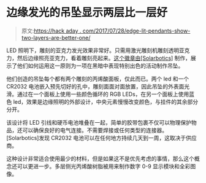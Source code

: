# 边缘发光的吊坠显示两层比一层好

> 原文:[https://hack aday . com/2017/07/28/edge-lit-pendants-show-two-layers-are-better-one/](https://hackaday.com/2017/07/28/edge-lit-pendants-show-two-layers-are-better-than-one/)

LED 照明下，雕刻的亚克力发光效果非常好。只需用激光雕刻机雕刻透明亚克力，然后边缘照亮亚克力，看着雕刻亮起来。[这个徽章由[Solarbotics]](https://www.instructables.com/id/Edge-Lit-RGB-Acrylic-Laser-Cut-Pendant/) 制作，展示了他们如何运用这一原则为一项在黑暗中表现特别出色的活动制作吊坠。

他们创造的吊坠每个都有两个雕刻的丙烯酸面板，仅此而已。两个 led 和一个 CR2032 电池嵌入预先切好的孔中，雕刻面面对面放置，因此吊坠的外表面光滑。通过在一个面板上使用一些颜色循环的 RGB LEDs，在另一个面板上使用蓝色 led，效果是边缘照明的外部设计，中央元素慢慢改变颜色，与挂件的其余部分分开。

该设计将 LED 引线和硬币电池堆叠在一起，简单的胶带包裹不仅可以物理保护物品，还可以确保良好的电气连接。不需要焊接或任何类型的连接器。[Solarbotics]发现 CR2032 电池可以在任何地方持续几天到一周，这取决于供应商。

这种设计非常适合使用最少的材料，但是如果这不是优先考虑的事情，那么这个概念还可以更进一步。多层侧光丙烯酸树脂被用来制作数字 0-9 显示模块和全彩图像。